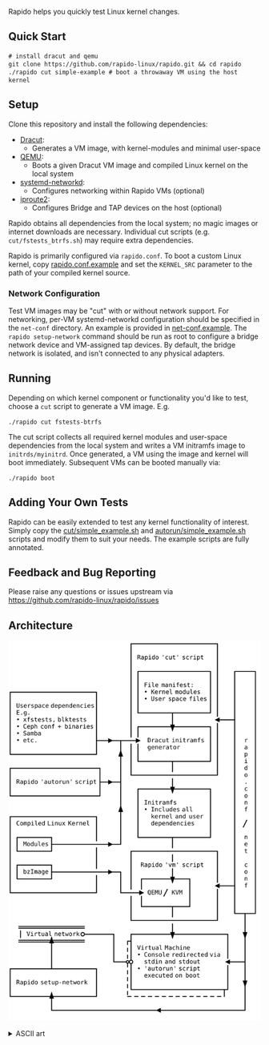 Rapido helps you quickly test Linux kernel changes.

## Quick Start

```shell
# install dracut and qemu
git clone https://github.com/rapido-linux/rapido.git && cd rapido
./rapido cut simple-example # boot a throwaway VM using the host kernel
```

## Setup

Clone this repository and install the following dependencies:

* [Dracut](https://dracut.wiki.kernel.org):
  * Generates a VM image, with kernel-modules and minimal user-space
* [QEMU](http://qemu.org):
  * Boots a given Dracut VM image and compiled Linux kernel on the local
    system
* [systemd-networkd](https://www.freedesktop.org/wiki/Software/systemd/):
  * Configures networking within Rapido VMs (optional)
* [iproute2](https://wiki.linuxfoundation.org/networking/iproute2):
  * Configures Bridge and TAP devices on the host (optional)

Rapido obtains all dependencies from the local system; no magic images
or internet downloads are necessary. Individual cut scripts (e.g.
`cut/fstests_btrfs.sh`) may require extra dependencies.

Rapido is primarily configured via `rapido.conf`. To boot a custom Linux
kernel, copy [rapido.conf.example](rapido.conf.example) and set the
`KERNEL_SRC` parameter to the path of your compiled kernel source.


### Network Configuration

Test VM images may be "cut" with or without network support. For
networking, per-VM systemd-networkd configuration should be specified in
the `net-conf` directory. An example is provided in
[net-conf.example](net-conf.example).
The `rapido setup-network` command should be run as root to configure a
bridge network device and VM-assigned tap devices.
By default, the bridge network is isolated, and isn't connected to any
physical adapters.


## Running

Depending on which kernel component or functionality you'd like to test,
choose a `cut` script to generate a VM image. E.g.
```shell
./rapido cut fstests-btrfs
```

The cut script collects all required kernel modules and user-space dependencies
from the local system and writes a VM initramfs image to `initrds/myinitrd`.
Once generated, a VM using the image and kernel will boot immediately.
Subsequent VMs can be booted manually via:
```shell
./rapido boot
```


## Adding Your Own Tests

Rapido can be easily extended to test any kernel functionality of
interest. Simply copy the [cut/simple_example.sh](cut/simple_example.sh)
and [autorun/simple_example.sh](autorun/simple_example.sh) scripts and
modify them to suit your needs.
The example scripts are fully annotated.


## Feedback and Bug Reporting

Please raise any questions or issues upstream via
<https://github.com/rapido-linux/rapido/issues>


## Architecture

![Architecture Diagram](docs/architecture.svg "ASCII art rendered by Svgbob")
<details>
<summary>ASCII art</summary>

```
                                   +------------------------+
                                   |                        |
                                   | Rapido 'cut' script    |
                                   |                        |
                                   | +--------------------+ |    +-----+
                                   | |                    | |    |     |
                                   | | File manifest:     | |    |     |
+------------------------+         | | • Kernel modules   | |    |     |
|                        |         | | • User space files | |    |     |
| Userspace dependencies |         | |                    | |    |     |
| E.g.                   |         | +---------+----------+ |    |     |
| • xfstests, blktests   |         |           |            <----+     |
| • Ceph conf + binaries |         | +---------v----------+ |    |     |
| • Samba                |         | |                    | |    |     |
| • etc.                 +--->--+---->  Dracut initramfs  | |    |  r  |
|                        |      |  | |  generator         | |    |  a  |
+------------------------+      ^  | |                    | |    |  p  |
                                |  | +---------+----------+ |    |  i  |
+-------------------------+     |  |           |            |    |  d  |
|                         |     |  +------------------------+    |  o  |
| Rapido 'autorun' script +-->--+              |                 |  .  |
|                         |     |    +---------v----------+      |  c  |
+-------------------------+     |    |                    |      |  o  |
                                |    | Initramfs          |      |  n  |
                                ^    | • Includes all     |      |  f  |
+------------------------+      |    |   kernel and user  |      |     |
| Compiled Linux Kernel  |      |    |   dependencies     |      |  /  |
|                        |      |    |                    |      |     |
| +---------+            |      |    +---------+----------+      |  n  |
| | Modules +---------------->--+              |                 |  e  |
| +---------+            |         +------------------------+    |  t  |
|                        |         |           |            |    |     |
| +---------+            |         |  Rapido 'vm' script    |    |  c  |
| | bzImage +---------------->--+  |           |            |    |  o  |
| +---------+            |      |  |  +--------v----+       |    |  n  |
|                        |      |  |  |             |       <----+  f  |
+------------------------+      +-----> QEMU / KVM  |       |    |     |
                                   |  |             |       |    |     |
                                   |  +--------+----+       |    |     |
                                   |           |            |    +--+--+
                                   +------------------------+       |
   ===================                         |                    |
   | Virtual network O--------+    +-----------v---------------+    v
   =========^=========        |   ++                           |    |
            |                 |   !| Virtual Machine           |    |
            |                 |   !| • Console redirected via  |    |
            |                 +---oO   stdin and stdout        <----+
+-----------+------------+        !| • 'autorun' script        |    |
|                        |        !|   executed on boot        |    |
| Rapido "setup-network" |        !|                           |    v
|                        |        !+--------------------------++    |
+-----------^------------+        +~~~~~~~~~~~~~~~~~~~~~~~~~~~+     |
            |                                                       |
            +------------------------------<------------------------+
```
</details>
